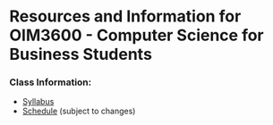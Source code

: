 # Resources and Information for OIM3600 - Computer Science for Business Students
### Class Information:

- [Syllabus](syllabus_2023fall.md)
- [Schedule](schedule_2023fall.md) (subject to changes)